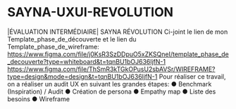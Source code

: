 # SAYNA-UXUI-REVOLUTION
|ÉVALUATION INTERMÉDIAIRE| SAYNA RÉVOLUTION
Ci-joint le lien de mon Template_phase_de_découverte et le lien du Template_phase_de_wireframe:
https://www.figma.com/file/j0KsR3SzDDpuO5xZKSQneI/template_phase_de_decouverte?type=whiteboard&t=tqnBU1bOJ636ljfN-1
https://www.figma.com/file/ThSmR3kTGkOPusU2sbAVSr/WIREFRAME?type=design&mode=design&t=tqnBU1bOJ636ljfN-1
Pour réaliser ce travail, on a réaliser un audit UX en suivant les grandes étapes:
   ● Benchmark (Inspiration) / Audit
   ● Création de persona
   ● Empathy map
   ● Liste des besoins
   ● Wireframe
